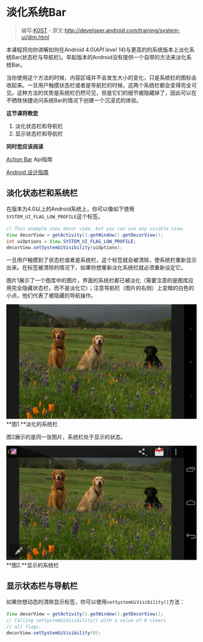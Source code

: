 # 淡化系统Bar

> 编写:[K0ST](https://github.com/K0ST) - 原文:<http://developer.android.com/training/system-ui/dim.html>

本课程将向你讲解如何在Android 4.0(*API level 14*)与更高的的系统版本上淡化系统Bar(状态栏与导航栏)。早起版本的Android没有提供一个自带的方法来淡化系统Bar。

当你使用这个方法的时候，内容区域并不会发生大小的变化，只是系统栏的图标会收起来。一旦用户触摸状态栏或者是导航栏的时候，这两个系统栏都会变得完全可见。这种方法的优势是系统栏仍然可见，但是它们的细节被隐藏掉了，因此可以在不牺牲快捷访问系统Bar的情况下创建一个沉浸式的体验。

**这节课将教您**

1. 淡化状态栏和导航栏
2. 显示状态栏和导航栏

**同时您应该阅读**

[Action Bar](http://developer.android.com/guide/topics/ui/actionbar.html) Api指南

[Android 设计指南](http://developer.android.com/design/index.html)

## 淡化状态栏和系统栏

在版本为4.0以上的Android系统上，你可以像如下使用`SYSTEM_UI_FLAG_LOW_PROFILE`这个标签。

```java
// This example uses decor view, but you can use any visible view.
View decorView = getActivity().getWindow().getDecorView();
int uiOptions = View.SYSTEM_UI_FLAG_LOW_PROFILE;
decorView.setSystemUiVisibility(uiOptions);
```

一旦用户触摸到了状态栏或者是系统栏，这个标签就会被清除，使系统栏重新显示出来。在标签被清除的情况下，如果你想重新淡化系统栏就必须重新设定它。

图片1展示了一个图库中的图片，界面的系统栏都已被淡化（需要注意的是图库应用完全隐藏状态栏，而不是淡化它）；注意导航栏（图片的右侧）上变暗的白色的小点，他们代表了被隐藏的导航操作。

![low_profile_hide2x](low_profile_hide2x.png)
**图1.**淡化的系统栏

图2展示的是同一张图片，系统栏处于显示的状态。

![low_profile_show2x](low_profile_show2x.png)
**图2.**显示的系统栏

## 显示状态栏与导航栏

如果你想动态的清除显示标签，你可以使用`setSystemUiVisibility()`方法：

```java
View decorView = getActivity().getWindow().getDecorView();
// Calling setSystemUiVisibility() with a value of 0 clears
// all flags.
decorView.setSystemUiVisibility(0);
```
